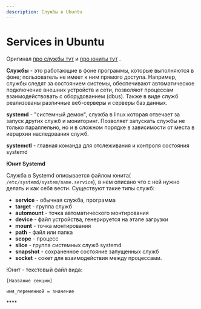 ```yaml
---
description: Службы в Ubuntu
---
```


# Services in Ubuntu

Оригинал [про службы тут](https://losst.ru/upravlenie-sluzhbami-linux) и [про юниты тут](https://blog.pridybailo.com/%D0%B7%D0%B0%D0%BF%D1%83%D1%81%D0%BA-%D1%81%D0%BB%D1%83%D0%B6%D0%B1-%D0%B2-linux/) .

**Службы** - это работающие в фоне программы,  которые выполняются в фоне; пользователь не имеет к ним прямого доступа. Например, службы следят за состоянием системы, обеспечивают автоматическое подключение внешних устройств и сети, позволяют процессам взаимодействовать с оборудованием \(dbus\). Также в виде служб реализованы различные веб-серверы и серверы баз данных. 

**systemd** - "системный демон", служба в linux которая отвечает за запуск других служб и мониторинг. Позволяет запускать службы не только параллельно, но и в сложном порядке в зависимости от места в иерархии наследования служб. 

**systemctl** - главная команда для отслеживания и контроля состояния systemd

**Юнит Systemd**

Служба в Systemd описывается файлом юнита\( `/etc/systemd/system/name.service`\), в нем описано что с ней нужно делать и как себя вести. Существуют такие типы служб:

* **service** - обычная служба, программа
* **target** - группа служб
* **automount** - точка автоматического монтирования
* **device** - файл устройства, генерируется на этапе загрузки
* **mount** - точка монтирования
* **path** - файл или папка
* **scope** - процесс
* **slice** - группа системных служб systemd
* **snapshot** - сохраненное состояние запущенных служб
* **socket** - сокет для взаимодействия между процессами.

Юнит - текстовый файл вида:

```text
[Название секции]

имя_переменной = значение
```

\*\*\*\*

 





